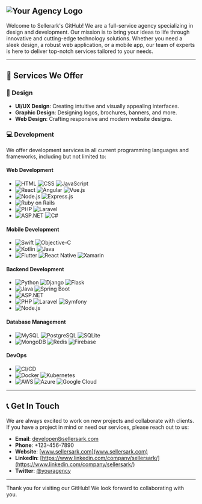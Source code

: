 ## ![Your Agency Logo](https://cdn.prod.website-files.com/6660eeb495bc6bd5c001d1df/66619bf5f279e9aef16241bc_SA%20logo%201-p-500.png) 

Welcome to Sellerark's GitHub! We are a full-service agency specializing in design and development. Our mission is to bring your ideas to life through innovative and cutting-edge technology solutions. Whether you need a sleek design, a robust web application, or a mobile app, our team of experts is here to deliver top-notch services tailored to your needs.

---

## 🌟 Services We Offer

### 🎨 Design
- **UI/UX Design**: Creating intuitive and visually appealing interfaces.
- **Graphic Design**: Designing logos, brochures, banners, and more.
- **Web Design**: Crafting responsive and modern website designs.

### 💻 Development
We offer development services in all current programming languages and frameworks, including but not limited to:

#### Web Development
- ![HTML](https://img.shields.io/badge/HTML-E34F26?style=flat&logo=html5&logoColor=white) ![CSS](https://img.shields.io/badge/CSS-1572B6?style=flat&logo=css3&logoColor=white) ![JavaScript](https://img.shields.io/badge/JavaScript-F7DF1E?style=flat&logo=javascript&logoColor=black)
- ![React](https://img.shields.io/badge/React-61DAFB?style=flat&logo=react&logoColor=black) ![Angular](https://img.shields.io/badge/Angular-DD0031?style=flat&logo=angular&logoColor=white) ![Vue.js](https://img.shields.io/badge/Vue.js-4FC08D?style=flat&logo=vue.js&logoColor=white)
- ![Node.js](https://img.shields.io/badge/Node.js-339933?style=flat&logo=nodedotjs&logoColor=white) ![Express.js](https://img.shields.io/badge/Express.js-000000?style=flat&logo=express&logoColor=white)
- ![Ruby on Rails](https://img.shields.io/badge/Ruby_on_Rails-CC0000?style=flat&logo=rubyonrails&logoColor=white)
- ![PHP](https://img.shields.io/badge/PHP-777BB4?style=flat&logo=php&logoColor=white) ![Laravel](https://img.shields.io/badge/Laravel-FF2D20?style=flat&logo=laravel&logoColor=white)
- ![ASP.NET](https://img.shields.io/badge/ASP.NET-512BD4?style=flat&logo=dotnet&logoColor=white) ![C#](https://img.shields.io/badge/C%23-239120?style=flat&logo=csharp&logoColor=white)

#### Mobile Development
- ![Swift](https://img.shields.io/badge/Swift-FA7343?style=flat&logo=swift&logoColor=white) ![Objective-C](https://img.shields.io/badge/Objective--C-2D2D2D?style=flat&logo=apple&logoColor=white)
- ![Kotlin](https://img.shields.io/badge/Kotlin-0095D5?style=flat&logo=kotlin&logoColor=white) ![Java](https://img.shields.io/badge/Java-007396?style=flat&logo=java&logoColor=white)
- ![Flutter](https://img.shields.io/badge/Flutter-02569B?style=flat&logo=flutter&logoColor=white) ![React Native](https://img.shields.io/badge/React_Native-61DAFB?style=flat&logo=react&logoColor=black) ![Xamarin](https://img.shields.io/badge/Xamarin-3498DB?style=flat&logo=xamarin&logoColor=white)

#### Backend Development
- ![Python](https://img.shields.io/badge/Python-3776AB?style=flat&logo=python&logoColor=white) ![Django](https://img.shields.io/badge/Django-092E20?style=flat&logo=django&logoColor=white) ![Flask](https://img.shields.io/badge/Flask-000000?style=flat&logo=flask&logoColor=white)
- ![Java](https://img.shields.io/badge/Java-007396?style=flat&logo=java&logoColor=white) ![Spring Boot](https://img.shields.io/badge/Spring_Boot-6DB33F?style=flat&logo=springboot&logoColor=white)
- ![ASP.NET](https://img.shields.io/badge/ASP.NET_Core-512BD4?style=flat&logo=dotnet&logoColor=white)
- ![PHP](https://img.shields.io/badge/PHP-777BB4?style=flat&logo=php&logoColor=white) ![Laravel](https://img.shields.io/badge/Laravel-FF2D20?style=flat&logo=laravel&logoColor=white) ![Symfony](https://img.shields.io/badge/Symfony-000000?style=flat&logo=symfony&logoColor=white)
- ![Node.js](https://img.shields.io/badge/Node.js-339933?style=flat&logo=nodedotjs&logoColor=white)

#### Database Management
- ![MySQL](https://img.shields.io/badge/MySQL-4479A1?style=flat&logo=mysql&logoColor=white) ![PostgreSQL](https://img.shields.io/badge/PostgreSQL-336791?style=flat&logo=postgresql&logoColor=white) ![SQLite](https://img.shields.io/badge/SQLite-003B57?style=flat&logo=sqlite&logoColor=white)
- ![MongoDB](https://img.shields.io/badge/MongoDB-47A248?style=flat&logo=mongodb&logoColor=white) ![Redis](https://img.shields.io/badge/Redis-DC382D?style=flat&logo=redis&logoColor=white) ![Firebase](https://img.shields.io/badge/Firebase-FFCA28?style=flat&logo=firebase&logoColor=black)

#### DevOps
- ![CI/CD](https://img.shields.io/badge/CI%2FCD-007EC6?style=flat&logo=jenkins&logoColor=white)
- ![Docker](https://img.shields.io/badge/Docker-2496ED?style=flat&logo=docker&logoColor=white) ![Kubernetes](https://img.shields.io/badge/Kubernetes-326CE5?style=flat&logo=kubernetes&logoColor=white)
- ![AWS](https://img.shields.io/badge/AWS-232F3E?style=flat&logo=amazonaws&logoColor=white) ![Azure](https://img.shields.io/badge/Azure-0078D4?style=flat&logo=microsoftazure&logoColor=white) ![Google Cloud](https://img.shields.io/badge/Google_Cloud-4285F4?style=flat&logo=googlecloud&logoColor=white)


---
## 📞 Get In Touch

We are always excited to work on new projects and collaborate with clients. If you have a project in mind or need our services, please reach out to us:

- **Email**: [developer@sellersark.com](developer@sellersark.com)
- **Phone**: +123-456-7890
- **Website**: [www.sellersark.com](www.sellersark.com)
- **LinkedIn**: [https://www.linkedin.com/company/sellersark/](https://www.linkedin.com/company/sellersark/)
- **Twitter**: [@youragency](https://twitter.com/youragency)


---

Thank you for visiting our GitHub! We look forward to collaborating with you.

